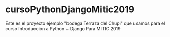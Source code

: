 # cursoPythonDjangoMitic2019
Este es el proyecto ejemplo "bodega Terraza del Chupi" que usamos para el curso Introducción a Python + Django Para MITIC 2019
